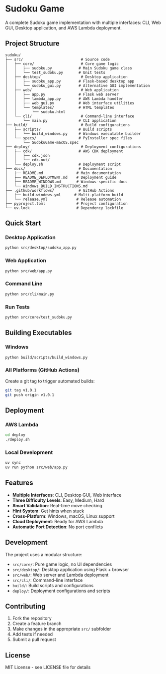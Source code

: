 # Sudoku Game

A complete Sudoku game implementation with multiple interfaces: CLI, Web GUI, Desktop application, and AWS Lambda deployment.

## Project Structure

```
sudoku/
├── src/                          # Source code
│   ├── core/                     # Core game logic
│   │   ├── sudoku.py            # Main Sudoku game class
│   │   └── test_sudoku.py       # Unit tests
│   ├── desktop/                  # Desktop application
│   │   ├── sudoku_app.py        # Flask-based desktop app
│   │   └── sudoku_gui.py        # Alternative GUI implementation
│   ├── web/                      # Web application
│   │   ├── app.py               # Flask web server
│   │   ├── lambda_app.py        # AWS Lambda handler
│   │   ├── web_gui.py           # Web interface utilities
│   │   └── templates/           # HTML templates
│   │       └── sudoku.html
│   └── cli/                      # Command-line interface
│       └── main.py              # CLI application
├── build/                        # Build configurations
│   ├── scripts/                 # Build scripts
│   │   └── build_windows.py     # Windows executable builder
│   └── specs/                   # PyInstaller spec files
│       └── SudokuGame-macOS.spec
├── deploy/                       # Deployment configurations
│   ├── cdk/                     # AWS CDK deployment
│   │   ├── cdk.json
│   │   └── cdk.out/
│   └── deploy.sh                # Deployment script
├── docs/                        # Documentation
│   ├── README.md               # Main documentation
│   ├── README_DEPLOYMENT.md    # Deployment guide
│   ├── README_WINDOWS.md       # Windows-specific docs
│   └── Windows_BUILD_INSTRUCTIONS.md
├── .github/workflows/           # GitHub Actions
│   ├── build-windows.yml      # Multi-platform build
│   └── release.yml             # Release automation
├── pyproject.toml              # Project configuration
└── uv.lock                     # Dependency lockfile
```

## Quick Start

### Desktop Application
```bash
python src/desktop/sudoku_app.py
```

### Web Application
```bash
python src/web/app.py
```

### Command Line
```bash
python src/cli/main.py
```

### Run Tests
```bash
python src/core/test_sudoku.py
```

## Building Executables

### Windows
```bash
python build/scripts/build_windows.py
```

### All Platforms (GitHub Actions)
Create a git tag to trigger automated builds:
```bash
git tag v1.0.1
git push origin v1.0.1
```

## Deployment

### AWS Lambda
```bash
cd deploy
./deploy.sh
```

### Local Development
```bash
uv sync
uv run python src/web/app.py
```

## Features

- **Multiple Interfaces**: CLI, Desktop GUI, Web interface
- **Three Difficulty Levels**: Easy, Medium, Hard
- **Smart Validation**: Real-time move checking
- **Hint System**: Get hints when stuck
- **Cross-Platform**: Windows, macOS, Linux support
- **Cloud Deployment**: Ready for AWS Lambda
- **Automatic Port Detection**: No port conflicts

## Development

The project uses a modular structure:
- `src/core/`: Pure game logic, no UI dependencies
- `src/desktop/`: Desktop application using Flask + browser
- `src/web/`: Web server and Lambda deployment
- `src/cli/`: Command-line interface
- `build/`: Build scripts and configurations
- `deploy/`: Deployment configurations and scripts

## Contributing

1. Fork the repository
2. Create a feature branch
3. Make changes in the appropriate `src/` subfolder
4. Add tests if needed
5. Submit a pull request

## License

MIT License - see LICENSE file for details